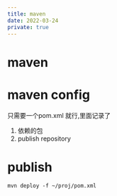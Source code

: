 ```yaml
---
title: maven
date: 2022-03-24
private: true
---
```

# maven
# maven config
只需要一个pom.xml 就行,里面记录了
1. 依赖的包
2. publish repository

# publish
    mvn deploy -f ~/proj/pom.xml